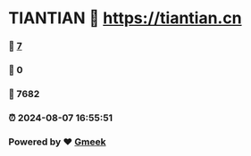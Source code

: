 # TIANTIAN :link: https://tiantian.cn 
### :page_facing_up: [7](https://tiantian.cn/tag.html) 
### :speech_balloon: 0 
### :hibiscus: 7682 
### :alarm_clock: 2024-08-07 16:55:51 
### Powered by :heart: [Gmeek](https://github.com/Meekdai/Gmeek)
